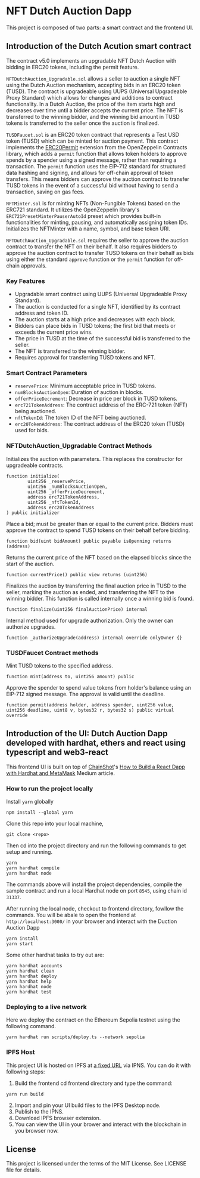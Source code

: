 # NFT Dutch Auction Dapp

This project is composed of two parts: a smart contract and the frontend UI. 


## Introduction of the Dutch Acution smart contract
The contract v5.0 implements an upgradable NFT Dutch Auction with bidding in ERC20 tokens, including the permit feature.

`NFTDutchAuction_Upgradable.sol` allows a seller to auction a single NFT using the Dutch Auction mechanism, accepting bids in an ERC20 token (TUSD). The contract is upgradeable using UUPS (Universal Upgradeable Proxy Standard) which allows for changes and additions to contract functionality. In a Dutch Auction, the price of the item starts high and decreases over time until a bidder accepts the current price. The NFT is transferred to the winning bidder, and the winning bid amount in TUSD tokens is transferred to the seller once the auction is finalized.

`TUSDFaucet.sol` is an ERC20 token contract that represents a Test USD token (TUSD) which can be minted for auction payment. This contract implements the [ERC20Permit](https://docs.openzeppelin.com/contracts/4.x/api/token/erc20#ERC20Permit) extension from the OpenZeppelin Contracts library, which adds a `permit` function that allows token holders to approve spends by a spender using a signed message, rather than requiring a transaction. The `permit` function uses the EIP-712 standard for structured data hashing and signing, and allows for off-chain approval of token transfers. This means bidders can approve the auction contract to transfer TUSD tokens in the event of a successful bid without having to send a transaction, saving on gas fees.

`NFTMinter.sol` is for minting NFTs (Non-Fungible Tokens) based on the ERC721 standard. It utilizes the OpenZeppelin library's `ERC721PresetMinterPauserAutoId` preset which provides built-in functionalities for minting, pausing, and automatically assigning token IDs. Initializes the NFTMinter with a name, symbol, and base token URI.

`NFTDutchAuction_Upgradable.sol` requires the seller to approve the auction contract to transfer the NFT on their behalf. It also requires bidders to approve the auction contract to transfer TUSD tokens on their behalf as bids using either the standard `approve` function or the `permit` function for off-chain approvals.

### Key Features

- Upgradable smart contract using UUPS (Universal Upgradeable Proxy Standard).
- The auction is conducted for a single NFT, identified by its contract address and token ID.
- The auction starts at a high price and decreases with each block.
- Bidders can place bids in TUSD tokens; the first bid that meets or exceeds the current price wins.
- The price in TUSD at the time of the successful bid is transferred to the seller.
- The NFT is transferred to the winning bidder.
- Requires approval for transferring TUSD tokens and NFT.

### Smart Contract Parameters

- `reservePrice`: Minimum acceptable price in TUSD tokens.
- `numBlocksAuctionOpen`: Duration of auction in blocks.
- `offerPriceDecrement`: Decrease in price per block in TUSD tokens.
- `erc721TokenAddress`: The contract address of the ERC-721 token (NFT) being auctioned.
- `nftTokenId`: The token ID of the NFT being auctioned.
- `erc20TokenAddress`: The contract address of the ERC20 token (TUSD) used for bids.

### NFTDutchAuction_Upgradable Contract Methods

Initializes the auction with parameters. This replaces the constructor for upgradeable contracts.

```solidity
function initialize(
        uint256 _reservePrice,
        uint256 _numBlocksAuctionOpen,
        uint256 _offerPriceDecrement,
        address erc721TokenAddress,
        uint256 _nftTokenId,
        address erc20TokenAddress
) public initializer 
```


Place a bid; must be greater than or equal to the current price. Bidders must approve the contract to spend TUSD tokens on their behalf before bidding.

```solidity
function bid(uint bidAmount) public payable isOpenning returns (address)
```

Returns the current price of the NFT based on the elapsed blocks since the start of the auction.

```solidity
function currentPrice() public view returns (uint256)
```

Finalizes the auction by transferring the final auction price in TUSD to the seller, marking the auction as ended, and transferring the NFT to the winning bidder. This function is called internally once a winning bid is found.

```solidity
function finalize(uint256 finalAuctionPrice) internal
```

Internal method used for upgrade authorization. Only the owner can authorize upgrades.
```solidity
function _authorizeUpgrade(address) internal override onlyOwner {}
```

### TUSDFaucet Contract methods

Mint TUSD tokens to the specified address.

```solidity
function mint(address to, uint256 amount) public
```

Approve the spender to spend value tokens from holder's balance using an EIP-712 signed message. The approval is valid until the deadline.

```solidity
function permit(address holder, address spender, uint256 value, uint256 deadline, uint8 v, bytes32 r, bytes32 s) public virtual override
```


## Introduction of the UI: Dutch Auction Dapp developed with hardhat, ethers and react using typescript and web3-react

This frontend UI is built on top of [ChainShot](https://www.chainshot.com)'s [How to Build a React Dapp with Hardhat and MetaMask](https://medium.com/p/9cec8f6410d3) Medium article.

### How to run the project locally

Install `yarn` globally
```shell
npm install --global yarn
```

Clone this repo into your local machine, 
```shell
git clone <repo>
```

Then cd into the project directory and run the following commands to get setup and running.
```shell
yarn
yarn hardhat compile
yarn hardhat node
```
The commands above will install the project dependencies, compile the sample contract and run a local Hardhat node on port `8545`, using chain id `31337`.

After running the local node, checkout to frontend directory, fowllow the commands. You will be abale to open the frontend at `http://localhost:3000/` in your browser and interact with the Duction Auction Dapp
```shell
yarn install
yarn start
```


Some other hardhat tasks to try out are:

```shell
yarn hardhat accounts
yarn hardhat clean
yarn hardhat deploy
yarn hardhat help
yarn hardhat node
yarn hardhat test
```

### Deploying to a live network
Here we deploy the contract on the Ethereum Sepolia testnet using the following command.
```shell
yarn hardhat run scripts/deploy.ts --network sepolia
```

### IPFS Host
This project UI is hosted on IPFS at [a fixed URL](https://ipfs.io/ipns/k51qzi5uqu5dlrx8iyeviazwwyubb1zeoo5g0zl8yeo8ld3kx2a7do3fnl4dh7) via IPNS.
You can do it with following steps:
1. Build the frontend
cd frontend directory and type the command:
```shell
yarn run build
``` 
2. Import and pin your UI build files to the IPFS Desktop node.
3. Publish to the IPNS.
4. Download IPFS browser extension.
5. You can view the UI in your brower and interact with the blockchain in you browser now.


## License
This project is licensed under the terms of the MIT License. See LICENSE file for details.